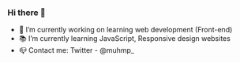 ### Hi there  👋

- 🔭 I’m currently working on learning web development (Front-end)
- 📚 I’m currently learning JavaScript, Responsive design websites
- 📪 Contact me: Twitter - @muhmp_

